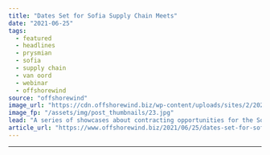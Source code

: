 ```yaml
---
title: "Dates Set for Sofia Supply Chain Meets"
date: "2021-06-25"
tags: 
  - featured
  - headlines
  - prysmian
  - sofia
  - supply chain
  - van oord
  - webinar
  - offshorewind
source: "offshorewind"
image_url: "https://cdn.offshorewind.biz/wp-content/uploads/sites/2/2021/04/23135503/RWE-Kicks-Off-Sofia-OWF-Community-Fund.jpg"
image_fp: "/assets/img/post_thumbnails/23.jpg"
lead: "A series of showcases about contracting opportunities for the Sofia offshore wind project in"
article_url: "https://www.offshorewind.biz/2021/06/25/dates-set-for-sofia-supply-chain-meets/"
---
```


---
